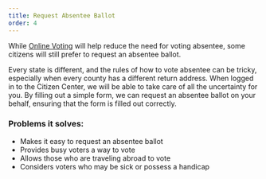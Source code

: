```yaml
---
title: Request Absentee Ballot
order: 4
---
```


While [Online Voting](/elections/vote-online) will help reduce the need for voting absentee, some citizens will still prefer to request an absentee ballot. 

Every state is different, and the rules of how to vote absentee can be tricky, especially when every county has a different return address. When logged in to the Citizen Center, we will be able to take care of all the uncertainty for you. By filling out a simple form, we can request an absentee ballot on your behalf, ensuring that the form is filled out correctly.

### Problems it solves:
- Makes it easy to request an absentee ballot 
- Provides busy voters a way to vote
- Allows those who are traveling abroad to vote
- Considers voters who may be sick or possess a handicap
